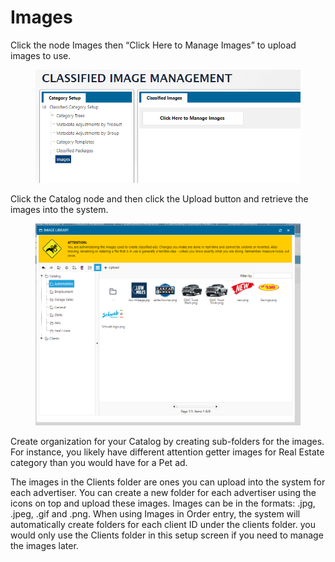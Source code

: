 # Images

Click the node Images then “Click Here to Manage Images” to upload images to use.

<figure><img src="../../../../.gitbook/assets/image (380).png" alt=""><figcaption></figcaption></figure>

Click the Catalog node and then click the Upload button and retrieve the images into the system.

<figure><img src="../../../../.gitbook/assets/image (512).png" alt=""><figcaption></figcaption></figure>

Create organization for your Catalog by creating sub-folders for the images. For instance, you likely have different attention getter images for Real Estate category than you would have for a Pet ad.

The images in the Clients folder are ones you can upload into the system for each advertiser. You can create a new folder for each advertiser using the icons on top and upload these images. Images can be in the formats: .jpg, .jpeg, .gif and .png. When using Images in Order entry, the system will automatically create folders for each client ID under the clients folder. you would only use the Clients folder in this setup screen if you need to manage the images later.
